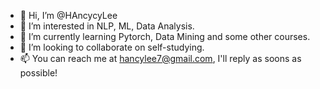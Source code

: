 - 👋 Hi, I’m @HAncycyLee
- 👀 I’m interested in NLP, ML, Data Analysis.
- 🌱 I’m currently learning Pytorch, Data Mining and some other courses.
- 💞️ I’m looking to collaborate on self-studying.
- 📫 You can reach me at hancylee7@gmail.com, I'll reply as soons as possible!

<!---
HAncycyLee/HAncycyLee is a ✨ special ✨ repository because its `README.md` (this file) appears on your GitHub profile.
You can click the Preview link to take a look at your changes.
--->
